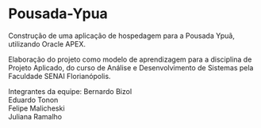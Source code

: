 # Pousada-Ypua

Construção de uma aplicação de hospedagem para a Pousada Ypuã, utilizando Oracle APEX.

Elaboração do projeto como modelo de aprendizagem para a disciplina de Projeto Aplicado, do curso de Análise e Desenvolvimento de Sistemas pela Faculdade SENAI Florianópolis.

Integrantes da equipe:
Bernardo Bizol
<br>Eduardo Tonon
<br>Felipe Malicheski
<br>Juliana Ramalho
